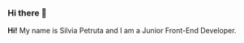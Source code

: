 ### Hi there 👋

<!-- **SilviaPetruta/SilviaPetruta** is a ✨ _special_ ✨ repository because its `README.md` (this file) appears on your GitHub profile. -->
**Hi!** My name is Silvia Petruta and I am a Junior Front-End Developer.

<!-- - 🔭 I’m currently working on  -->
<!-- ✨
- 🌱 I’m currently learning about Hooks, React Router, Redux.
- 👯 I’m looking to collaborate on different projects that are for a junior level.
- 🤔 I’m looking for help with how to learn new things as efficiently and in a short time as posible.
- 💬 Ask me about the struggles of moving to a new country.
- 📫 How to reach me: [LinkedIn](https://www.linkedin.com/in/silvia-petruta/)
- 😄 Pronouns: 	She/Her
- ⚡ Fun fact: Whenever I walk the streets of Manchester, I get people stopping me to ask for directions and I can never help them because I've only recently moved here 😄.✨ -->


